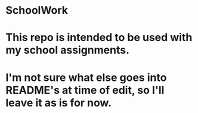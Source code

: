 # SchoolWork
# This repo is intended to be used with my school assignments.

# I'm not sure what else goes into README's at time of edit, so I'll leave it as is for now.
